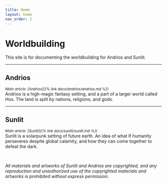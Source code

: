 ```yaml
---
title: Home
layout: home
nav_order: 1
---
```


# Worldbuilding
This site is for documenting the worldbuilding for Andrios and Sunlit. 

---
## Andrios
<sup>_Main article: [Andrios]({% link docs/andrios/andrios.md %})_</sup><br>
Andrios is a high-magic fantasy setting, and a part of a larger world called Hos. The land is split by nations, religions, and gods.

---
## Sunlit
<sup>_Main article: [Sunlit]({% link docs/sunlit/sunlit.md %})_</sup><br>
Sunlit is a solarpunk setting of future earth. An idea of what If humanity perseveres despite global calamity, and how they can come together to defeat the dark. 

<br>

_All materials and artworks of Sunlit and Andrios are copyrighted, and any reproduction and unauthorized use of the copyrighted materials and artworks is prohibited without express permission._
